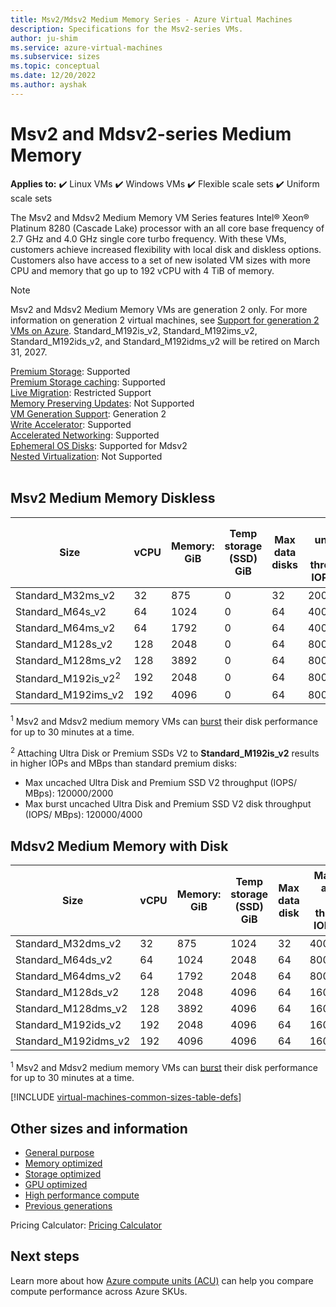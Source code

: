 ```yaml
---
title: Msv2/Mdsv2 Medium Memory Series - Azure Virtual Machines
description: Specifications for the Msv2-series VMs.
author: ju-shim
ms.service: azure-virtual-machines
ms.subservice: sizes
ms.topic: conceptual
ms.date: 12/20/2022
ms.author: ayshak
---
```


# Msv2 and Mdsv2-series Medium Memory

**Applies to:** :heavy_check_mark: Linux VMs :heavy_check_mark: Windows VMs :heavy_check_mark: Flexible scale sets :heavy_check_mark: Uniform scale sets

The Msv2 and Mdsv2 Medium Memory VM Series features Intel® Xeon® Platinum 8280 (Cascade Lake) processor with an all core base frequency of 2.7 GHz and 4.0 GHz single core turbo frequency. With these VMs, customers achieve increased flexibility with local disk and diskless options. Customers also have access to a set of new isolated VM sizes with more CPU and memory that go up to 192 vCPU with 4 TiB of memory. 

> [!NOTE]
> Msv2 and Mdsv2 Medium Memory VMs are generation 2 only. For more information on generation 2 virtual machines, see [Support for generation 2 VMs on Azure](./generation-2.md). Standard_M192is_v2, Standard_M192ims_v2, Standard_M192ids_v2, and Standard_M192idms_v2 will be retired on March 31, 2027.



[Premium Storage](premium-storage-performance.md): Supported<br>
[Premium Storage caching](premium-storage-performance.md): Supported<br>
[Live Migration](maintenance-and-updates.md): Restricted Support<br>
[Memory Preserving Updates](maintenance-and-updates.md): Not Supported<br>
[VM Generation Support](generation-2.md): Generation 2<br>
[Write Accelerator](./how-to-enable-write-accelerator.md): Supported<br>
[Accelerated Networking](/azure/virtual-network/create-vm-accelerated-networking-cli): Supported<br>
[Ephemeral OS Disks](ephemeral-os-disks.md): Supported for Mdsv2 <br>
[Nested Virtualization](/virtualization/hyper-v-on-windows/user-guide/nested-virtualization): Not Supported <br>
<br>
 
## Msv2 Medium Memory Diskless 

| Size | vCPU | Memory: GiB | Temp storage (SSD) GiB | Max data disks | Max uncached disk throughput: IOPS/MBps | Burst uncached disk throughput: IOPS/MBps<sup>1</sup> | Max NICs | Expected network egress bandwidth (Mbps) | 
|---|---|---|---|---|---|---|---|---|
| Standard_M32ms_v2   | 32  | 875  | 0 | 32 | 20000/500  | 40000/1000 | 8 | 8000  | 
| Standard_M64s_v2    | 64  | 1024 | 0 | 64 | 40000/1000 | 80000/2000 | 8 | 16000 | 
| Standard_M64ms_v2   | 64  | 1792 | 0 | 64 | 40000/1000 | 80000/2000 | 8 | 16000 | 
| Standard_M128s_v2   | 128 | 2048 | 0 | 64 | 80000/2000 | 80000/4000 | 8 | 30000 | 
| Standard_M128ms_v2  | 128 | 3892 | 0 | 64 | 80000/2000 | 80000/4000 | 8 | 30000 | 
| Standard_M192is_v2<sup>2</sup>  | 192 | 2048 | 0 | 64 | 80000/2000 | 80000/4000 | 8 | 30000 | 
| Standard_M192ims_v2 | 192 | 4096 | 0 | 64 | 80000/2000 | 80000/4000 | 8 | 30000 | 

<sup>1</sup> Msv2 and Mdsv2 medium memory VMs can [burst](./disk-bursting.md) their disk performance for up to 30 minutes at a time.

<sup>2</sup> Attaching Ultra Disk or Premium SSDs V2 to **Standard_M192is_v2** results in higher IOPs and MBps than standard premium disks:
- Max uncached Ultra Disk and Premium SSD V2 throughput (IOPS/ MBps): 120000/2000 
- Max burst uncached Ultra Disk and Premium SSD V2 disk throughput (IOPS/ MBps): 120000/4000


## Mdsv2 Medium Memory with Disk  

| Size | vCPU | Memory: GiB | Temp storage (SSD) GiB | Max data disk | Max cached and temp storage throughput: IOPS / MBps | Burst cached and temp storage throughput: IOPS/MBps<sup>1</sup> | Max uncached disk throughput: IOPS/MBps | Burst uncached disk throughput: IOPS/MBps<sup>1</sup> | Max NICs | Expected network egress bandwidth (Mbps) | 
|---|---|---|---|---|---|---|---|---|---|---|
| Standard_M32dms_v2   | 32  | 875  | 1024 | 32 | 40000/400   | 40000/1000 | 20000/500  | 40000/1000 | 8 | 8000  | 
| Standard_M64ds_v2    | 64  | 1024 | 2048 | 64 | 80000/800   | 80000/2000 | 40000/1000 | 80000/2000 | 8 | 16000 | 
| Standard_M64dms_v2   | 64  | 1792 | 2048 | 64 | 80000/800   | 80000/2000 | 40000/1000 | 80000/2000 | 8 | 16000 | 
| Standard_M128ds_v2   | 128 | 2048 | 4096 | 64 | 160000/1600 | 250000/4000 | 80000/2000 | 80000/4000 | 8 | 30000 | 
| Standard_M128dms_v2  | 128 | 3892 | 4096 | 64 | 160000/1600 | 250000/4000 | 80000/2000 | 80000/4000 | 8 | 30000 | 
| Standard_M192ids_v2  | 192 | 2048 | 4096 | 64 | 160000/1600 | 250000/4000 | 80000/2000 | 80000/4000 | 8 | 30000 | 
| Standard_M192idms_v2 | 192 | 4096 | 4096 | 64 | 160000/1600 | 250000/4000 | 80000/2000 | 80000/4000 | 8 | 30000 | 

<sup>1</sup> Msv2 and Mdsv2 medium memory VMs can [burst](./disk-bursting.md) their disk performance for up to 30 minutes at a time. 

[!INCLUDE [virtual-machines-common-sizes-table-defs](./includes/virtual-machines-common-sizes-table-defs.md)]

## Other sizes and information

- [General purpose](sizes-general.md)
- [Memory optimized](sizes-memory.md)
- [Storage optimized](sizes-storage.md)
- [GPU optimized](sizes-gpu.md)
- [High performance compute](sizes-hpc.md)
- [Previous generations](sizes-previous-gen.md)

Pricing Calculator: [Pricing Calculator](https://azure.microsoft.com/pricing/calculator/)

## Next steps

Learn more about how [Azure compute units (ACU)](acu.md) can help you compare compute performance across Azure SKUs.
